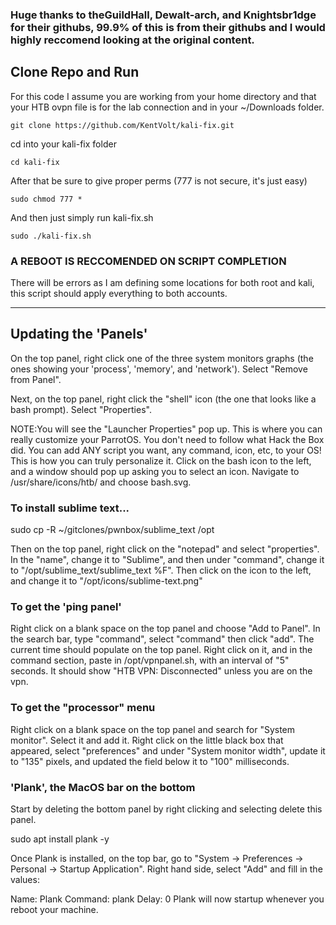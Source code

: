 ### Huge thanks to theGuildHall, Dewalt-arch, and Knightsbr1dge for their githubs, 99.9% of this is from their githubs and I would highly reccomend looking at the original content.

## Clone Repo and Run
For this code I assume you are working from your home directory and that your HTB ovpn file is for the lab connection and in your ~/Downloads folder.

```git clone https://github.com/KentVolt/kali-fix.git```

cd into your kali-fix folder 

```cd kali-fix```

After that be sure to give proper perms (777 is not secure, it's just easy)

```sudo chmod 777 *```

And then just simply run kali-fix.sh

```sudo ./kali-fix.sh```

### A REBOOT IS RECCOMENDED ON SCRIPT COMPLETION 

There will be errors as I am defining some locations for both root and kali, this script should apply everything to both accounts.

-----------------------------------------------------------------

## Updating the 'Panels'
On the top panel, right click one of the three system monitors graphs (the ones showing your 'process', 'memory', and 'network'). Select "Remove from Panel".

Next, on the top panel, right click the "shell" icon (the one that looks like a bash prompt). Select "Properties".

NOTE:You will see the "Launcher Properties" pop up. This is where you can really customize your ParrotOS. You don't need to follow what Hack the Box did. You can add ANY script you want, any command, icon, etc, to your OS! This is how you can truly personalize it.
Click on the bash icon to the left, and a window should pop up asking you to select an icon. Navigate to /usr/share/icons/htb/ and choose bash.svg.

### To install sublime text...
sudo cp -R ~/gitclones/pwnbox/sublime_text /opt

Then on the top panel, right click on the "notepad" and select "properties". In the "name", change it to "Sublime", and then under "command", change it to "/opt/sublime_text/sublime_text %F". Then click on the icon to the left, and change it to "/opt/icons/sublime-text.png"

### To get the 'ping panel'
Right click on a blank space on the top panel and choose "Add to Panel". In the search bar, type "command", select "command" then click "add". The current time should populate on the top panel. Right click on it, and in the command section, paste in /opt/vpnpanel.sh, with an interval of "5" seconds. It should show "HTB VPN: Disconnected" unless you are on the vpn.

### To get the "processor" menu
Right click on a blank space on the top panel and search for "System monitor". Select it and add it. Right click on the little black box that appeared, select "preferences" and under "System monitor width", update it to "135" pixels, and updated the field below it to "100" milliseconds.

### 'Plank', the MacOS bar on the bottom
Start by deleting the bottom panel by right clicking and selecting delete this panel.

sudo apt install plank -y

Once Plank is installed, on the top bar, go to "System -> Preferences -> Personal -> Startup Application". Right hand side, select "Add" and fill in the values:

Name: Plank
Command: plank
Delay: 0
Plank will now startup whenever you reboot your machine.
